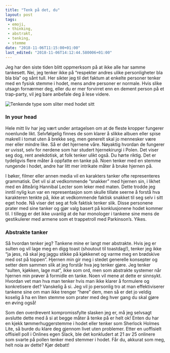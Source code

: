 ```yaml
---
title: "Tenk på det, du"
layout: post
tags: 
 - emoji,
 - thinking,
 - abstrakt,
 - tenking,
 - stemme
date: "2018-11-06T11:15:00+01:00"
last_edited: "2018-11-06T14:12:44.580006+01:00"
---
```

Jeg har den siste tiden blitt oppmerksom på at ikke alle har samme tankesett. Nei, jeg tenker ikke på “respekter andres ulike personligheter bla bla bla” og sånt tull. Her sikter jeg til det faktum at enkelte personer tenker med en fysisk stemme i hodet, mens andre personer er normale. Hvis slike utsagn fornærmer deg, eller du er mer forvirret enn en dement person på et trap-party, vil jeg bare anbefale deg å lese videre.

![Tenkende type som sliter med hodet sitt](https://online.ntnu.no/media/images/responsive/991f27b4-d91a-4406-9635-36d0d88d8857.png)

### In your head

Hele mitt liv har jeg vært under antagelsen om at de fleste kropper fungerer noenlunde likt. Selvfølgelig finnes de som klarer å slikke albuen eller spise makrell i tomat uten å brekke seg, men generelt skal jo mennesker være mer eller mindre like. Så er det hjernene våre. Nøyaktig hvordan de fungerer er uvisst, selv for nerdene som har studert hjernekirurgi i Polen. Det viser seg dog, rent anekdotisk, at folk tenker ulikt også. Du hørte riktig. Det er tydeligvis flere måter å oppfatte en tanke på. Noen tenker med en stemme rungende i hodet, andre har litt mer intrikate måter å bruke hjernen på.

I bøker, filmer eller annen media vil en karakters tanker ofte representeres grammatisk. Det vil si at vedkommende “snakker” med hjernen sin, i likhet med en åtteårig Hannibal Lecter som leker med maten. Dette trodde jeg inntil nylig kun var en representasjon som skulle tillate seerne å forstå hva karakteren tenkte på, ikke at vedkommende faktisk snakket til seg selv i sitt eget hode. Nå viser det seg at folk faktisk tenker slik. Disse personene prater med sine tanker og gjør valg basert på konklusjonene hodet kommer til. I tillegg er det ikke uvanlig at de har monologer i tankene sine mens de gestikulerer med armene som et trappetroll med Parkinson’s. Yikes.

### Abstrakte tanker

Så hvordan tenker jeg? Tankene mine er langt mer abstrakte. Hvis jeg er sulten og vil lage meg en digg toast (shoutout til toastdag!), tenker jeg ikke “ja jøss, nå skal jeg jaggu stikke på kjøkkenet og varme meg en brødskive med ost på toppen”. Hjernen min gir meg i stedet generelle konsepter og setter dem sammen slik at jeg forstår hva jeg tenker gjøre. Jeg tenker “sulten, kjøkken, lage mat”, ikke som ord, men som abstrakte systemer når hjernen min prøver å formidle en tanke. Noen vil mene at dette er sinnsykt. Hvordan vet man hva man tenker hvis man ikke klarer å formulere og konkretisere det? Vanskelig å si. Jeg vil jo personlig tro at man effektiviserer tankene sine om man ikke trenger “høre” dem, men så er det jo veldig koselig å ha en liten stemme som prater med deg hver gang du skal gjøre en øving også!

Som den overdrevent kompromissfylte slasken jeg er, må jeg selvsagt avslutte dette med å si at begge måter å tenke på er helt ok! Enten du har en kjekk tømmerhuggerstemme i hodet eller tenker som Sherlock Holmes Lite, så burde du klare deg gjennom livet uten problemer. Etter en uoffisielt offisiell poll i Onlines egen Slack, ble det konkludert at 21 av 25 onlinere som svarte på pollen tenker med stemmer i hodet. Får du, akkurat som meg, helt noia av dette? Kjør debatt!
